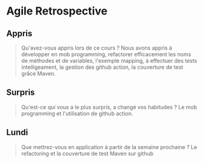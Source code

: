 # Agile Retrospective

## Appris 

> Qu'avez-vous appris lors de ce cours ?
Nous avons appris à développer en mob programming, refactorer efficacement les noms de méthodes et de variables, l'exemple mapping, à effectuer des tests intelligeament, la gestion des github action, la couverture de test grâce Maven.

## Surpris

> Qu'est-ce qui vous a le plus surpris, a changé vos habitudes ?
Le mob programming et l'utilisation de github action.

## Lundi

> Que mettrez-vous en application à partir de la semaine prochaine ? 
Le refactoring et la couverture de test Maven sur github